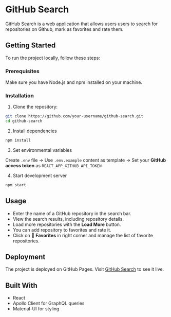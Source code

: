 # GitHub Search

GitHub Search is a web application that allows users users to search for repositories on Github, mark as favorites and rate them.

## Getting Started

To run the project locally, follow these steps:

### Prerequisites

Make sure you have Node.js and npm installed on your machine.

### Installation

1. Clone the repository:

```bash
git clone https://github.com/your-username/github-search.git
cd github-search
```

2. Install dependencies
```bash
npm install
```

3. Set environmental variables

Create <code>.env</code> file -> Use <code>.env.example</code> content as template -> Set your <b>GitHub access token</b> as <code>REACT_APP_GITHUB_API_TOKEN</code>

4. Start development server
```bash
npm start
```

## Usage

* Enter the name of a GitHub repository in the search bar.
* View the search results, including repository details.
* Load more repositories with the <b>Load More</b> button.
* You can add repository to favorites and rate it.
* Click on :blue_heart: <b>Favorites</b> in right corner and manage the list of favorite repositories.

## Deployment
The project is deployed on GitHub Pages. Visit [GitHub Search](https://github-search-alex-parkhomenkos-projects.vercel.app/) to see it live.

## Built With
* React
* Apollo Client for GraphQL queries
* Material-UI for styling